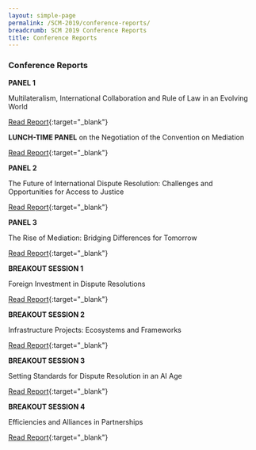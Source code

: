```yaml
---
layout: simple-page
permalink: /SCM-2019/conference-reports/
breadcrumb: SCM 2019 Conference Reports
title: Conference Reports
---
```


### **Conference Reports**

**PANEL 1**

Multilateralism, International Collaboration and Rule of Law in an Evolving World

[Read Report](../pdf/1-Report-Panel-1.pdf){:target="_blank"}

**LUNCH-TIME PANEL**
on the Negotiation of the Convention on Mediation

[Read Report](../pdf/2-Report-Lunch-time-Panel.pdf){:target="_blank"}

**PANEL 2**

The Future of International Dispute Resolution: Challenges and Opportunities for Access to Justice

[Read Report](../pdf/3-Report-Panel-2.pdf){:target="_blank"}

**PANEL 3**

The Rise of Mediation: Bridging Differences for Tomorrow

[Read Report](../pdf/4-Report-Panel-3.pdf){:target="_blank"}

**BREAKOUT SESSION 1**

Foreign Investment in Dispute Resolutions

[Read Report](../pdf/5-Report-Breakout-Session-1.pdf){:target="_blank"}

**BREAKOUT SESSION 2**

Infrastructure Projects: Ecosystems and Frameworks

[Read Report](../pdf/6-Report-Breakout-Session-2.pdf){:target="_blank"}

**BREAKOUT SESSION 3**

Setting Standards for Dispute Resolution in an AI Age

[Read Report](../pdf/7-Report-Breakout-Session-3.pdf){:target="_blank"}

**BREAKOUT SESSION 4**

Efficiencies and Alliances in Partnerships

[Read Report](../pdf/8-Report-Breakout-Session-4.pdf){:target="_blank"}


